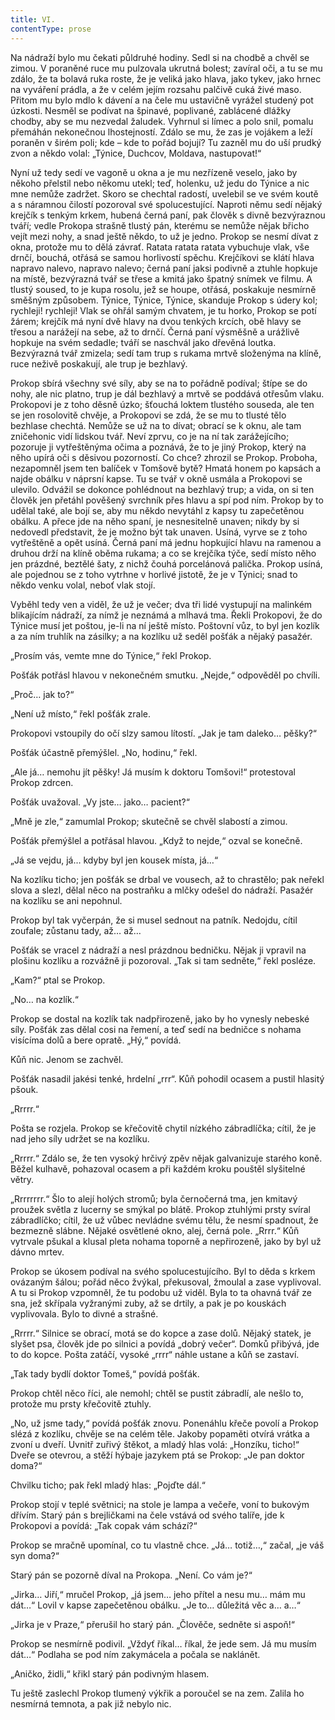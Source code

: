 ```yaml
---
title: VI.
contentType: prose
---
```


  

Na nádraží bylo mu čekati půldruhé hodiny. Sedl si na chodbě a chvěl se zimou. V poraněné ruce mu pulzovala ukrutná bolest; zavíral oči, a tu se mu zdálo, že ta bolavá ruka roste, že je veliká jako hlava, jako tykev, jako hrnec na vyváření prádla, a že v celém jejím rozsahu palčivě cuká živé maso. Přitom mu bylo mdlo k dávení a na čele mu ustavičně vyrážel studený pot úzkosti. Nesměl se podívat na špinavé, poplivané, zablácené dlážky chodby, aby se mu nezvedal žaludek. Vyhrnul si límec a polo snil, pomalu přemáhán nekonečnou lhostejností. Zdálo se mu, že zas je vojákem a leží poraněn v širém poli; kde – kde to pořád bojují? Tu zazněl mu do uší prudký zvon a někdo volal: „Týnice, Duchcov, Moldava, nastupovat!“

Nyní už tedy sedí ve vagoně u okna a je mu nezřízeně veselo, jako by někoho přelstil nebo někomu utekl; teď, holenku, už jedu do Týnice a nic mne nemůže zadržet. Skoro se chechtal radostí, uvelebil se ve svém koutě a s náramnou čilostí pozoroval své spolucestující. Naproti němu sedí nějaký krejčík s tenkým krkem, hubená černá paní, pak člověk s divně bezvýraznou tváří; vedle Prokopa strašně tlustý pán, kterému se nemůže nějak břicho vejít mezi nohy, a snad ještě někdo, to už je jedno. Prokop se nesmí dívat z okna, protože mu to dělá závrať. Ratata ratata ratata vybuchuje vlak, vše drnčí, bouchá, otřásá se samou horlivostí spěchu. Krejčíkovi se klátí hlava napravo nalevo, napravo nalevo; černá paní jaksi podivně a ztuhle hopkuje na místě, bezvýrazná tvář se třese a kmitá jako špatný snímek ve filmu. A tlustý soused, to je kupa rosolu, jež se houpe, otřásá, poskakuje nesmírně směšným způsobem. Týnice, Týnice, Týnice, skanduje Prokop s údery kol; rychleji! rychleji! Vlak se ohřál samým chvatem, je tu horko, Prokop se potí žárem; krejčík má nyní dvě hlavy na dvou tenkých krcích, obě hlavy se třesou a narážejí na sebe, až to drnčí. Černá paní výsměšně a urážlivě hopkuje na svém sedadle; tváří se naschvál jako dřevěná loutka. Bezvýrazná tvář zmizela; sedí tam trup s rukama mrtvě složenýma na klíně, ruce neživě poskakují, ale trup je bezhlavý.

Prokop sbírá všechny své síly, aby se na to pořádně podíval; štípe se do nohy, ale nic platno, trup je dál bezhlavý a mrtvě se poddává otřesům vlaku. Prokopovi je z toho děsně úzko; šťouchá loktem tlustého souseda, ale ten se jen rosolovitě chvěje, a Prokopovi se zdá, že se mu to tlusté tělo bezhlase chechtá. Nemůže se už na to dívat; obrací se k oknu, ale tam zničehonic vidí lidskou tvář. Neví zprvu, co je na ní tak zarážejícího; pozoruje ji vytřeštěnýma očima a poznává, že to je jiný Prokop, který na něho upírá oči s děsivou pozorností. Co chce? zhrozil se Prokop. Proboha, nezapomněl jsem ten balíček v Tomšově bytě? Hmatá honem po kapsách a najde obálku v náprsní kapse. Tu se tvář v okně usmála a Prokopovi se ulevilo. Odvážil se dokonce pohlédnout na bezhlavý trup; a vida, on si ten člověk jen přetáhl pověšený svrchník přes hlavu a spí pod ním. Prokop by to udělal také, ale bojí se, aby mu někdo nevytáhl z kapsy tu zapečetěnou obálku. A přece jde na něho spaní, je nesnesitelně unaven; nikdy by si nedovedl představit, že je možno být tak unaven. Usíná, vyrve se z toho vytřeštěně a opět usíná. Černá paní má jednu hopkující hlavu na ramenou a druhou drží na klíně oběma rukama; a co se krejčíka týče, sedí místo něho jen prázdné, beztělé šaty, z nichž čouhá porcelánová palička. Prokop usíná, ale pojednou se z toho vytrhne v horlivé jistotě, že je v Týnici; snad to někdo venku volal, neboť vlak stojí.

Vyběhl tedy ven a viděl, že už je večer; dva tři lidé vystupují na malinkém blikajícím nádraží, za nímž je neznámá a mlhavá tma. Řekli Prokopovi, že do Týnice musí jet poštou, je-li na ní ještě místo. Poštovní vůz, to byl jen kozlík a za ním truhlík na zásilky; a na kozlíku už seděl pošťák a nějaký pasažér.

„Prosím vás, vemte mne do Týnice,“ řekl Prokop.

Pošťák potřásl hlavou v nekonečném smutku. „Nejde,“ odpověděl po chvíli.

„Proč… jak to?“

„Není už místo,“ řekl pošťák zrale.

Prokopovi vstoupily do očí slzy samou lítostí. „Jak je tam daleko… pěšky?“

Pošťák účastně přemýšlel. „No, hodinu,“ řekl.

„Ale já… nemohu jít pěšky! Já musím k doktoru Tomšovi!“ protestoval Prokop zdrcen.

Pošťák uvažoval. „Vy jste… jako… pacient?“

„Mně je zle,“ zamumlal Prokop; skutečně se chvěl slabostí a zimou.

Pošťák přemýšlel a potřásal hlavou. „Když to nejde,“ ozval se konečně.

„Já se vejdu, já… kdyby byl jen kousek místa, já…“

Na kozlíku ticho; jen pošťák se drbal ve vousech, až to chrastělo; pak neřekl slova a slezl, dělal něco na postraňku a mlčky odešel do nádraží. Pasažér na kozlíku se ani nepohnul.

Prokop byl tak vyčerpán, že si musel sednout na patník. Nedojdu, cítil zoufale; zůstanu tady, až… až…

Pošťák se vracel z nádraží a nesl prázdnou bedničku. Nějak ji vpravil na plošinu kozlíku a rozvážně ji pozoroval. „Tak si tam sedněte,“ řekl posléze.

„Kam?“ ptal se Prokop.

„No… na kozlík.“

Prokop se dostal na kozlík tak nadpřirozeně, jako by ho vynesly nebeské síly. Pošťák zas dělal cosi na řemení, a teď sedí na bedničce s nohama visícíma dolů a bere opratě. „Hý,“ povídá.

Kůň nic. Jenom se zachvěl.

Pošťák nasadil jakési tenké, hrdelní „rrr“. Kůň pohodil ocasem a pustil hlasitý pšouk.

„Rrrrr.“

Pošta se rozjela. Prokop se křečovitě chytil nízkého zábradlíčka; cítil, že je nad jeho síly udržet se na kozlíku.

„Rrrrr.“ Zdálo se, že ten vysoký hrčivý zpěv nějak galvanizuje starého koně. Běžel kulhavě, pohazoval ocasem a při každém kroku pouštěl slyšitelné větry.

„Rrrrrrrr.“ Šlo to alejí holých stromů; byla černočerná tma, jen kmitavý proužek světla z lucerny se smýkal po blátě. Prokop ztuhlými prsty svíral zábradlíčko; cítil, že už vůbec nevládne svému tělu, že nesmí spadnout, že bezmezně slábne. Nějaké osvětlené okno, alej, černá pole. „Rrrr.“ Kůň vytrvale pšukal a klusal pleta nohama toporně a nepřirozeně, jako by byl už dávno mrtev.

Prokop se úkosem podíval na svého spolucestujícího. Byl to děda s krkem ovázaným šálou; pořád něco žvýkal, překusoval, žmoulal a zase vyplivoval. A tu si Prokop vzpomněl, že tu podobu už viděl. Byla to ta ohavná tvář ze sna, jež skřípala vyžranými zuby, až se drtily, a pak je po kouskách vyplivovala. Bylo to divné a strašné.

„Rrrrr.“ Silnice se obrací, motá se do kopce a zase dolů. Nějaký statek, je slyšet psa, člověk jde po silnici a povídá „dobrý večer“. Domků přibývá, jde to do kopce. Pošta zatáčí, vysoké „rrrr“ náhle ustane a kůň se zastaví.

„Tak tady bydlí doktor Tomeš,“ povídá pošťák.

Prokop chtěl něco říci, ale nemohl; chtěl se pustit zábradlí, ale nešlo to, protože mu prsty křečovitě ztuhly.

„No, už jsme tady,“ povídá pošťák znovu. Ponenáhlu křeče povolí a Prokop slézá z kozlíku, chvěje se na celém těle. Jakoby popaměti otvírá vrátka a zvoní u dveří. Uvnitř zuřivý štěkot, a mladý hlas volá: „Honzíku, ticho!“ Dveře se otevrou, a stěží hýbaje jazykem ptá se Prokop: „Je pan doktor doma?“

Chvilku ticho; pak řekl mladý hlas: „Pojďte dál.“

Prokop stojí v teplé světnici; na stole je lampa a večeře, voní to bukovým dřívím. Starý pán s brejličkami na čele vstává od svého talíře, jde k Prokopovi a povídá: „Tak copak vám schází?“

Prokop se mračně upomínal, co tu vlastně chce. „Já… totiž…,“ začal, „je váš syn doma?“

Starý pán se pozorně díval na Prokopa. „Není. Co vám je?“

„Jirka… Jiří,“ mručel Prokop, „já jsem… jeho přítel a nesu mu… mám mu dát…“ Lovil v kapse zapečetěnou obálku. „Je to… důležitá věc a… a…“

„Jirka je v Praze,“ přerušil ho starý pán. „Člověče, sedněte si aspoň!“

Prokop se nesmírně podivil. „Vždyť říkal… říkal, že jede sem. Já mu musím dát…“ Podlaha se pod ním zakymácela a počala se naklánět.

„Aničko, židli,“ křikl starý pán podivným hlasem.

Tu ještě zaslechl Prokop tlumený výkřik a poroučel se na zem. Zalila ho nesmírná temnota, a pak již nebylo nic.
